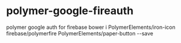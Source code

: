 # polymer-google-fireauth
polymer google auth for firebase
bower i PolymerElements/iron-icon  firebase/polymerfire PolymerElements/paper-button     --save
